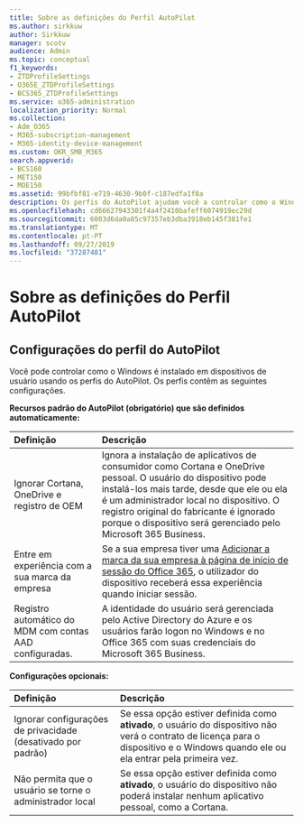 ```yaml
---
title: Sobre as definições do Perfil AutoPilot
ms.author: sirkkuw
author: Sirkkuw
manager: scotv
audience: Admin
ms.topic: conceptual
f1_keywords:
- ZTDProfileSettings
- O365E_ZTDProfileSettings
- BCS365_ZTDProfileSettings
ms.service: o365-administration
localization_priority: Normal
ms.collection:
- Adm_O365
- M365-subscription-management
- M365-identity-device-management
ms.custom: OKR_SMB_M365
search.appverid:
- BCS160
- MET150
- MOE150
ms.assetid: 99bfbf81-e719-4630-9b0f-c187edfa1f8a
description: Os perfis do AutoPilot ajudam você a controlar como o Windows é instalado em dispositivos de usuário. Os perfis contêm configurações padrão e opcionais, como ignorar a instalação da Cortana.
ms.openlocfilehash: cd66627943301f4a4f2410bafeff6074919ec29d
ms.sourcegitcommit: 6003d6da0a85c97357eb3dba3918eb145f381fe1
ms.translationtype: MT
ms.contentlocale: pt-PT
ms.lasthandoff: 09/27/2019
ms.locfileid: "37287481"
---
```

# <a name="about-autopilot-profile-settings"></a>Sobre as definições do Perfil AutoPilot

## <a name="autopilot-profile-settings"></a>Configurações do perfil do AutoPilot

Você pode controlar como o Windows é instalado em dispositivos de usuário usando os perfis do AutoPilot. Os perfis contêm as seguintes configurações.
  
 **Recursos padrão do AutoPilot (obrigatório) que são definidos automaticamente:**
  
|**Definição**|**Descrição**|
|:-----|:-----|
|Ignorar Cortana, OneDrive e registro de OEM  <br/> |Ignora a instalação de aplicativos de consumidor como Cortana e OneDrive pessoal. O usuário do dispositivo pode instalá-los mais tarde, desde que ele ou ela é um administrador local no dispositivo. O registro original do fabricante é ignorado porque o dispositivo será gerenciado pelo Microsoft 365 Business.  <br/> |
|Entre em experiência com a sua marca da empresa  <br/> |Se a sua empresa tiver uma [Adicionar a marca da sua empresa à página de início de sessão do Office 365](https://support.office.com/article/a1229cdb-ce19-4da5-90c7-2b9b146aef0a), o utilizador do dispositivo receberá essa experiência quando iniciar sessão.  <br/> |
|Registro automático do MDM com contas AAD configuradas.  <br/> |A identidade do usuário será gerenciada pelo Active Directory do Azure e os usuários farão logon no Windows e no Office 365 com suas credenciais do Microsoft 365 Business.  <br/> |
   
 **Configurações opcionais:**
  
|**Definição**|**Descrição**|
|:-----|:-----|
|Ignorar configurações de privacidade (desativado por padrão)  <br/> |Se essa opção estiver definida como **ativado**, o usuário do dispositivo não verá o contrato de licença para o dispositivo e o Windows quando ele ou ela entrar pela primeira vez.  <br/> |
|Não permita que o usuário se torne o administrador local  <br/> |Se essa opção estiver definida como **ativado**, o usuário do dispositivo não poderá instalar nenhum aplicativo pessoal, como a Cortana.  <br/> |
   
